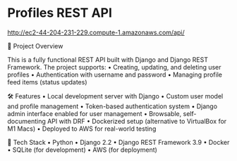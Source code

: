 # Profiles REST API

http://ec2-44-204-231-229.compute-1.amazonaws.com/api/

🚀 Project Overview

This is a fully functional REST API built with Django and Django REST Framework. The project supports:
	•	Creating, updating, and deleting user profiles
	•	Authentication with username and password
	•	Managing profile feed items (status updates)

🛠️ Features
	•	Local development server with Django
	•	Custom user model and profile management
	•	Token-based authentication system
	•	Django admin interface enabled for user management
	•	Browsable, self-documenting API with DRF
	•	Dockerized setup (alternative to VirtualBox for M1 Macs)
	•	Deployed to AWS for real-world testing

🧰 Tech Stack
	•	Python
	•	Django 2.2
	•	Django REST Framework 3.9
	•	Docker
	•	SQLite (for development)
	•	AWS (for deployment)

